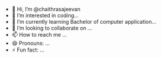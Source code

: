 - 👋 Hi, I’m @chaithrasajeevan
- 👀 I’m interested in coding...
- 🌱 I’m currently learning Bachelor of computer application...
- 💞️ I’m looking to collaborate on ...
- 📫 How to reach me ...
- 😄 Pronouns: ...
- ⚡ Fun fact: ...

<!---
chaithrasajeevan/chaithrasajeevan is a ✨ special ✨ repository because its `README.md` (this file) appears on your GitHub profile.
You can click the Preview link to take a look at your changes.
--->
